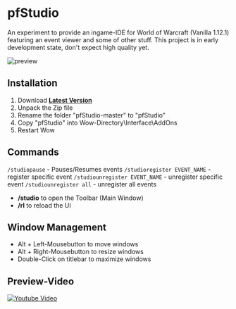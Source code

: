 # pfStudio

An experiment to provide an ingame-IDE for World of Warcraft (Vanilla 1.12.1) featuring an event viewer and some of other stuff. This project is in early development state, don't expect high quality yet.

![preview](https://raw.githubusercontent.com/shagu/ShaguAddons/master/_img/pfStudio/events.png)

## Installation
1. Download **[Latest Version](https://github.com/shagu/pfStudio/archive/master.zip)**
2. Unpack the Zip file
3. Rename the folder "pfStudio-master" to "pfStudio"
4. Copy "pfStudio" into Wow-Directory\Interface\AddOns
5. Restart Wow

## Commands

`/studiopause` - Pauses/Resumes events
`/studioregister EVENT_NAME` - register specific event
`/studiounregister EVENT_NAME` - unregister specific event
`/studiounregister all` - unregister all events

* **/studio**  to open the Toolbar (Main Window)
* **/rl**  to reload the UI

## Window Management
* Alt + Left-Mousebutton to move windows
* Alt + Right-Mousebutton to resize windows
* Double-Click on titlebar to maximize windows

## Preview-Video
[![Youtube Video](http://img.youtube.com/vi/Dmj9dZzeHHM/0.jpg)](https://www.youtube.com/watch?v=Dmj9dZzeHHM)
